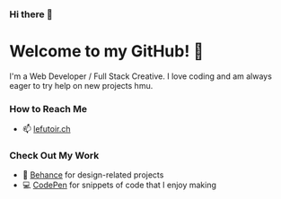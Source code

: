 ### Hi there 👋

# Welcome to my GitHub! 🌱

I'm a Web Developer / Full Stack Creative. I love coding and am always eager to try help on new projects hmu.

### How to Reach Me
- 📫 [lefutoir.ch](http://lefutoir.ch)

### Check Out My Work
- 🎨 [Behance](https://www.behance.net/ali-lefutoir) for design-related projects
- 💻 [CodePen](https://codepen.io/lefutoir) for snippets of code that I enjoy making
